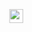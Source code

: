 <head>
  <link rel="stylesheet" href="https://cdn.jsdelivr.net/gh/devicons/devicon@v2.15.1/devicon.min.css">
</head>
<body>

<img src="https://cdn.jsdelivr.net/gh/devicons/devicon/icons/react/react-original.svg" height="25px" width="25px" />
          
</body>
